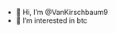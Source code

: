 - 👋 Hi, I’m @VanKirschbaum9
- 👀 I’m interested in btc
<!---
VanKirschbaum9/VanKirschbaum9 is a ✨ special ✨ repository because its `README.md` (this file) appears on your GitHub profile.
You can click the Preview link to take a look at your changes.
--->
